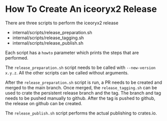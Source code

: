 # How To Create An iceoryx2 Release

There are three scripts to perform the iceoryx2 release

* internal/scripts/release_preparation.sh
* internal/scripts/release_tagging.sh
* internal/scripts/release_publish.sh

Each script has a `howto` parameter which prints the steps that are performed.

The `release_preparation.sh` script needs to be called with `--new-version x.y.z`.
All the other scripts can be called without arguments.

After the `release_preparation.sh` script is run, a PR needs to be created and
merged to the main branch. Once merged, the `release_tagging.sh` can be used
to crate the persistent release branch and the tag. The branch and tag needs to
be pushed manually to github. After the tag is pushed to github, the release on
github can be created.

The `release_publish.sh` script performs the actual publishing to crates.io.

